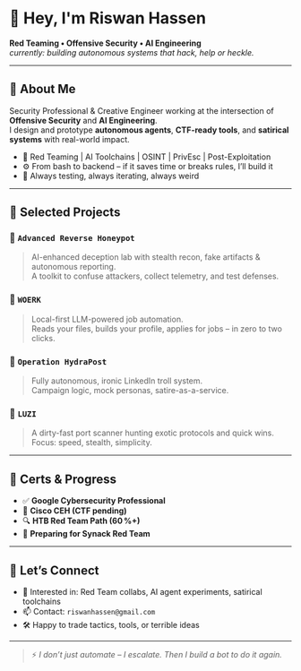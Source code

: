 # 👋 Hey, I'm Riswan Hassen

**Red Teaming • Offensive Security • AI Engineering**  
_currently: building autonomous systems that hack, help or heckle._

---

## 🧠 About Me

Security Professional & Creative Engineer working at the intersection of **Offensive Security** and **AI Engineering**.  
I design and prototype **autonomous agents**, **CTF-ready tools**, and **satirical systems** with real-world impact.

- 🧠 Red Teaming | AI Toolchains | OSINT | PrivEsc | Post-Exploitation
- ⚙️ From bash to backend – if it saves time or breaks rules, I’ll build it
- 🧪 Always testing, always iterating, always weird

---

## 🚧 Selected Projects

### 🐍 `Advanced Reverse Honeypot`
> AI-enhanced deception lab with stealth recon, fake artifacts & autonomous reporting.  
A toolkit to confuse attackers, collect telemetry, and test defenses.

### 🤖 `WOERK`
> Local-first LLM-powered job automation.  
Reads your files, builds your profile, applies for jobs – in zero to two clicks.

### 🐙 `Operation HydraPost`
> Fully autonomous, ironic LinkedIn troll system.  
Campaign logic, mock personas, satire-as-a-service.

### 🧪 `LUZI`
> A dirty-fast port scanner hunting exotic protocols and quick wins.  
Focus: speed, stealth, simplicity.

---

## 📜 Certs & Progress

- ✅ **Google Cybersecurity Professional**
- 🧠 **Cisco CEH (CTF pending)**
- 🔍 **HTB Red Team Path (60 %+)**
- 🎯 **Preparing for Synack Red Team**

---

## 🤝 Let’s Connect

- 🤖 Interested in: Red Team collabs, AI agent experiments, satirical toolchains
- 📫 Contact: `riswanhassen@gmail.com`
- 🛠️ Happy to trade tactics, tools, or terrible ideas

---

> ⚡ *I don’t just automate – I escalate. Then I build a bot to do it again.*
